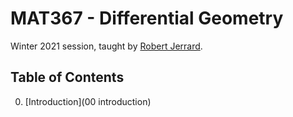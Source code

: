 # MAT367 - Differential Geometry

Winter 2021 session, taught by [Robert Jerrard](http://www.math.toronto.edu/rjerrard/).

## Table of Contents

0. [Introduction](00 introduction)

